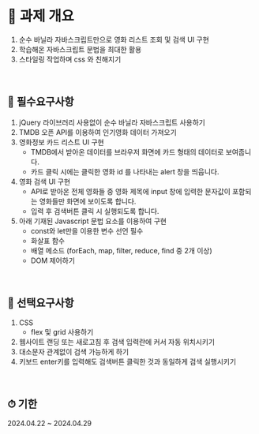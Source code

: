 # 📍 과제 개요

1. 순수 바닐라 자바스크립트만으로 영화 리스트 조회 및 검색 UI 구현
2. 학습해온 자바스크립트 문법을 최대한 활용
3. 스타일링 작업하며 css 와 친해지기

<br />

## 🔑 필수요구사항
1. jQuery 라이브러리 사용없이 순수 바닐라 자바스크립트 사용하기
2. TMDB 오픈 API를 이용하여 인기영화 데이터 가져오기
3. 영화정보 카드 리스트 UI 구현
   - TMDB에서 받아온 데이터를 브라우저 화면에 카드 형태의 데이터로 보여줍니다.
   - 카드 클릭 시에는 클릭한 영화 id 를 나타내는 alert 창을 띄웁니다.
4. 영화 검색 UI 구현
   -  API로 받아온 전체 영화들 중 영화 제목에 input 창에 입력한 문자값이 포함되는 영화들만 화면에 보이도록 합니다.
   - 입력 후 검색버튼 클릭 시 실행되도록 합니다.
5. 아래 기재된 Javascript 문법 요소를 이용하여 구현
   - const와 let만을 이용한 변수 선언 필수
   - 화살표 함수
   - 배열 메소드 (forEach, map, filter, reduce, find 중 2개 이상)
   - DOM 제어하기

<br />

## 📌 선택요구사항
1. CSS
   - flex 및 grid 사용하기
2. 웹사이트 랜딩 또는 새로고침 후 검색 입력란에 커서 자동 위치시키기
3. 대소문자 관계없이 검색 가능하게 하기
4. 키보드 enter키를 입력해도 검색버튼 클릭한 것과 동일하게 검색 실행시키기

<br />

## ⏱ 기한
2024.04.22 ~ 2024.04.29

